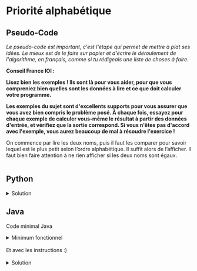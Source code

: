 # Priorité alphabétique

## Pseudo-Code

_Le pseudo-code est important, c'est l'étape qui permet de mettre à plat ses idées. Le mieux est de le faire sur papier et d'écrire le déroulement de l'algorithme, en français, comme si tu rédigeais une liste de choses à faire._

**Conseil France IOI :**

**Lisez bien les exemples ! Ils sont là pour vous aider, pour que vous compreniez bien quelles sont les données à lire et ce que doit calculer votre programme.**

**Les exemples du sujet sont d'excellents supports pour vous assurer que vous avez bien compris le problème posé. À chaque fois, essayez pour chaque exemple de calculer vous-même le résultat à partir des données d'entrée, et vérifiez que la sortie correspond. Si vous n'êtes pas d'accord avec l'exemple, vous aurez beaucoup de mal à résoudre l'exercice !**

On commence par lire les deux noms, puis il faut les comparer pour savoir lequel est le plus petit selon l’ordre alphabétique. Il suffit alors de l’afficher. Il faut bien faire attention à ne rien afficher si les deux noms sont égaux. 

```

```

## Python

<details>
  <summary>Solution</summary>

```Python
nom1 = input()
nom2 = input()
if nom1 < nom2:
   print(nom1)
elif nom1 > nom2:
   print(nom2)
```

</details>

## Java

Code minimal Java

<details>
  <summary>Minimum fonctionnel</summary>

```Java
  class Main {
    public static void main(String[] args) {
      // ton code ici
    }
  }
```

</details>

</br>
Et avec les instructions :)
</br>
</br>

<details>
  <summary>Solution</summary>


```Java
import algorea.Scanner;
class Main
{
   public static void main(String[] args)
   {
      Scanner input = new Scanner(System.in);
      String nom1 = input.nextLine();
      String nom2 = input.nextLine();
      int ordre = nom1.compareTo(nom2);
      if (ordre < 0)
      {
         System.out.println(nom1);
      }
      else if (ordre > 0)
      {
         System.out.println(nom2);
      }
   }
}
```

</details>
